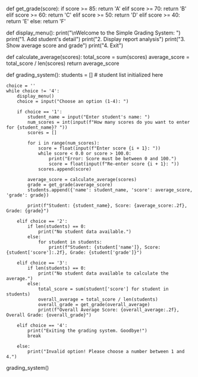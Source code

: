 def get_grade(score):
    if score >= 85:
        return 'A'
    elif score >= 70:
        return 'B'
    elif score >= 60:
        return 'C'
    elif score >= 50:
        return 'D'
    elif score >= 40:
        return 'E'
    else:
        return 'F'

def display_menu():
    print("\nWelcome to the Simple Grading System: ")
    print("1. Add student's detail")
    print("2. Display report analysis")
    print("3. Show average score and grade")
    print("4. Exit")

def calculate_average(scores):
    total_score = sum(scores)
    average_score = total_score / len(scores)
    return average_score

def grading_system():
    students = []  # student list initialized here

    choice = ''
    while choice != '4':
        display_menu()
        choice = input("Choose an option (1-4): ")

        if choice == '1':
            student_name = input("Enter student's name: ")
            num_scores = int(input(f"How many scores do you want to enter for {student_name}? "))
            scores = []

            for i in range(num_scores):
                score = float(input(f"Enter score {i + 1}: "))
                while score < 0.0 or score > 100.0:
                    print("Error: Score must be between 0 and 100.")
                    score = float(input(f"Re-enter score {i + 1}: "))
                scores.append(score)

            average_score = calculate_average(scores)
            grade = get_grade(average_score)
            students.append({'name': student_name, 'score': average_score, 'grade': grade})

            print(f"Student: {student_name}, Score: {average_score:.2f}, Grade: {grade}")

        elif choice == '2':
            if len(students) == 0:
                print("No student data available.")
            else:
                for student in students:
                    print(f"Student: {student['name']}, Score: {student['score']:.2f}, Grade: {student['grade']}")

        elif choice == '3':
            if len(students) == 0:
                print("No student data available to calculate the average.")
            else:
                total_score = sum(student['score'] for student in students)
                overall_average = total_score / len(students)
                overall_grade = get_grade(overall_average)
                print(f"Overall Average Score: {overall_average:.2f}, Overall Grade: {overall_grade}")

        elif choice == '4':
            print("Exiting the grading system. Goodbye!")
            break

        else:
            print("Invalid option! Please choose a number between 1 and 4.")

grading_system()
